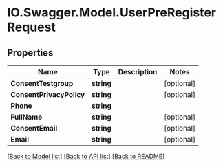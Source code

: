 # IO.Swagger.Model.UserPreRegisterRequest
## Properties

Name | Type | Description | Notes
------------ | ------------- | ------------- | -------------
**ConsentTestgroup** | **string** |  | [optional] 
**ConsentPrivacyPolicy** | **string** |  | [optional] 
**Phone** | **string** |  | 
**FullName** | **string** |  | [optional] 
**ConsentEmail** | **string** |  | [optional] 
**Email** | **string** |  | [optional] 

[[Back to Model list]](../README.md#documentation-for-models) [[Back to API list]](../README.md#documentation-for-api-endpoints) [[Back to README]](../README.md)

